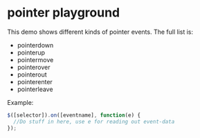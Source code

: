 # pointer playground

This demo shows different kinds of pointer events. The full list is:
- pointerdown
- pointerup
- pointermove
- pointerover
- pointerout
- pointerenter
- pointerleave

Example:
```js
$([selector]).on([eventname], function(e) {
  //Do stuff in here, use e for reading out event-data
});

```
